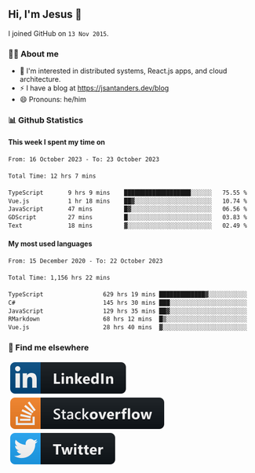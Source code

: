 ## Hi, I'm Jesus 👋

I joined GitHub on `13 Nov 2015`.

<!-- Talking about you -->

### 👨‍💻 About me

- 👦 I'm interested in distributed systems, React.js apps, and cloud architecture.
- ⚡️ I have a blog at <https://jsantanders.dev/blog>
- 😄 Pronouns: he/him

### 📊 Github Statistics

#### This week I spent my time on

<!--START_SECTION:weekly-->

```txt
From: 16 October 2023 - To: 23 October 2023

Total Time: 12 hrs 7 mins

TypeScript       9 hrs 9 mins    ███████████████████░░░░░░   75.55 %
Vue.js           1 hr 18 mins    ██▓░░░░░░░░░░░░░░░░░░░░░░   10.74 %
JavaScript       47 mins         █▓░░░░░░░░░░░░░░░░░░░░░░░   06.56 %
GDScript         27 mins         █░░░░░░░░░░░░░░░░░░░░░░░░   03.83 %
Text             18 mins         ▓░░░░░░░░░░░░░░░░░░░░░░░░   02.49 %
```

<!--END_SECTION:weekly-->

#### My most used languages

<!--START_SECTION:alltime-->

```txt
From: 15 December 2020 - To: 22 October 2023

Total Time: 1,156 hrs 22 mins

TypeScript                 629 hrs 19 mins █████████████▓░░░░░░░░░░░   54.42 %
C#                         145 hrs 30 mins ███░░░░░░░░░░░░░░░░░░░░░░   12.58 %
JavaScript                 129 hrs 35 mins ██▓░░░░░░░░░░░░░░░░░░░░░░   11.21 %
RMarkdown                  68 hrs 12 mins  █▒░░░░░░░░░░░░░░░░░░░░░░░   05.90 %
Vue.js                     28 hrs 40 mins  ▓░░░░░░░░░░░░░░░░░░░░░░░░   02.48 %
```

<!--END_SECTION:alltime-->

### 📢 Find me elsewhere

<p>
  <a target="_blank" href="https://linkedin.com/in/jsantanders">
    <img src="https://github.com/jsantanders/jsantanders/blob/master/img/linkedin.svg" alt="LinkedIn" style="vertical-align:top; margin:4px">
  </a>
  
  <a target="_blank" href="https://stackoverflow.com/users/7318331/jesus-santander">
    <img src="https://github.com/jsantanders/jsantanders/blob/master/img/stackoverflow.svg" alt="StackOverflow" style="vertical-align:top; margin:4px">
  </a>
  
  <a target="_blank" href="http://twitter.com/jsantanders">
    <img src="https://github.com/jsantanders/jsantanders/blob/master/img/twitter.svg" alt="Twitter" style="vertical-align:top; margin:4px">
  </a>
</p>
